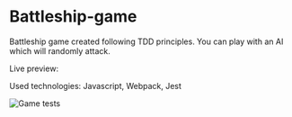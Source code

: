# Battleship-game
Battleship game created following TDD principles. You can play with an AI which will randomly attack.

Live preview: 

Used technologies: Javascript, Webpack, Jest



![Game tests]("C:\Users\pablo\OneDrive\Pictures\Screenshots\battleship.png")
